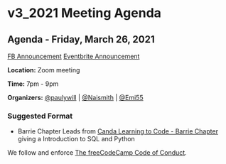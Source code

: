 # v3_2021 Meeting Agenda

## Agenda - Friday, March 26, 2021

[FB Announcement]()
[Eventbrite Announcement]()

**Location:** Zoom meeting

**Time:** 7pm - 9pm

**Organizers:** [@paulywill](https://github.com/paulywill) | [@Naismith](https://github.com/naismith) | [@Emi55](https://github.com/Emi55)

### Suggested Format

- Barrie Chapter Leads from [Canda Learning to Code - Barrie Chapter](https://www.canadalearningcode.ca/chapters/barrie/#experienceSearch) giving a Introduction to SQL and Python

We follow and enforce [The freeCodeCamp Code of Conduct](https://www.freecodecamp.org/news/code-of-conduct/).

